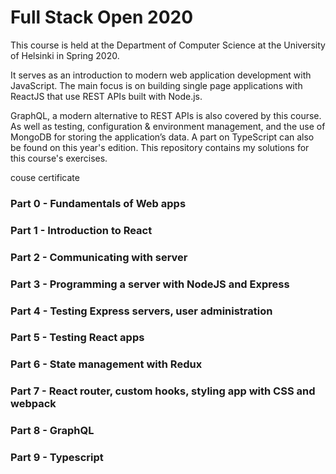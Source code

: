 # Full Stack Open 2020
This course is held at the Department of Computer Science at the University of Helsinki in Spring 2020.

It serves as an introduction to modern web application development with JavaScript. The main focus is on building single page applications with ReactJS that use REST APIs built with Node.js.

GraphQL, a modern alternative to REST APIs is also covered by this course. As well as testing, configuration & environment management, and the use of MongoDB for storing the application’s data. A part on TypeScript can also be found on this year's edition. This repository contains my solutions for this course's exercises.

couse certificate

### Part 0 - Fundamentals of Web apps
### Part 1 - Introduction to React
### Part 2 - Communicating with server
### Part 3 - Programming a server with NodeJS and Express
### Part 4 - Testing Express servers, user administration
### Part 5 - Testing React apps
### Part 6 - State management with Redux
### Part 7 - React router, custom hooks, styling app with CSS and webpack
### Part 8 - GraphQL
### Part 9 - Typescript